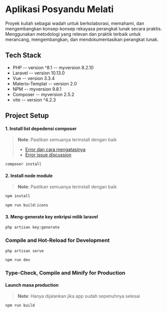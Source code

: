 # Aplikasi Posyandu Melati

Proyek kuliah sebagai wadah untuk berkolaborasi, memahami, dan mengembangkan konsep-konsep rekayasa perangkat lunak secara praktis. Menggunakan metodologi yang relevan dan praktik terbaik untuk merancang, mengembangkan, dan mendokumentasikan perangkat lunak.

## Tech Stack
- PHP -- version ^8.1 -- myversion 8.2.10
- Laravel -- version 10.13.0
- Vue -- version 3.3.4
- Materio-Templat -- version 2.0
- NPM -- myversion 9.8.1
- Composer -- myversion 2.5.2
- vite -- version ^4.2.3

## Project Setup

#### 1. Install list depedensi composer
> **Note**: Pastikan semuanya terinstall dengan baik
> - [Error dan cara mengatasinya](/docs/errors/composer.md)
> - [Error issue discussion](https://vitejs.dev/config/)
```sh
composer install
```

#### 2. Install node module

> **Note**: Pastikan semuanya terinstall dengan baik
```sh
npm install
```

```sh
npm run build:icons
```

#### 3. Meng-generate key enkripsi milik laravel
```sh
php artisan key:generate
```

### Compile and Hot-Reload for **Development**

```sh
php artisan serve
```

```sh
npm run dev
```

### Type-Check, Compile and Minify for **Production**

#### Launch masa production

> **Note**: Hanya dijalankan jika app sudah sepenuhnya selesai
```sh
npm run build
```
